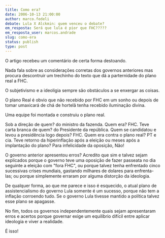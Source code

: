 ```yaml
---
title: Como era?
date: 2006-10-13 21:00:00
author: marco.fedeli
debate: Lula X Alckmin: quem venceu o debate?
em_resposta: Será que lula é pior que FHC?????
em_resposta_user: marcos.andrade
slug: como-era
status: publish 
type: post
---
```


O artigo recebeu um comentário de certa forma destoando.


Nada fala sobre as considerações corretas dos governos anteriores mas procura descontruir um trechinho do texto que dá a parternidade do plano real a FHC.


O subjetivismo e a ideoligia sempre são obstáculos a se enxergar as coisas.


O plano Real é obvio que não recebido por FHC em um sonho ou depois de tomar umaxicará de chá de hortelã tenha recebido iluminação divina.


Uma equipe foi montada e construiu o plano real. 


Sob a direção de quem? do ministro da fazenda. Quem era? FHC. Teve carta branca de quem? do Presidente da república. Quem se candidatou e levou a presidência logo depois? FHC. Quem era contra o plano real? PT e cia. Teve retorno da hiperinflação após a eleição ou meses após a implantação do plano? Para infelicidade da oposição, Não!


O governo anterior apresentou erros? Acredito que sim e talvez sejam explicados porque o governo teve uma oposição de fazer passeata no dia seguinte a eleição com "fora FHC", ou porque talvez tenha enfrentado cinco sucessivas crises mundiais, gastando milhares de dolares para enfrenta-las; ou porque simplemente erraram por alguma distorção da ideologia.


De qualquer forma, ao que me parece e isso é esquecido, o atual plano de assistencialismo do governo Lula somente é um sucesso, porque não tem a inflação corroendo tudo. Se o governo Lula tivesse mantido a política talvez esse plano se apagasse.


No fim, todos os governos independentemente quais sejam apresentaram erros e acertos porque governar exige um equilíbrio difícil entre aplicar ideologia e viver a realidade.


É isso!



